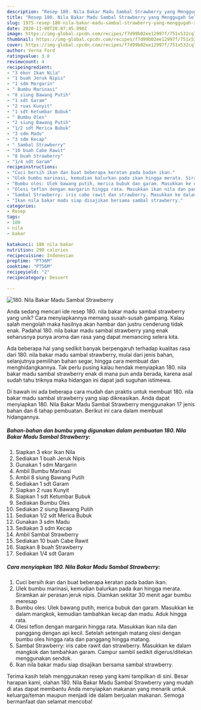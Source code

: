 ```yaml
---
description: "Resep 180. Nila Bakar Madu Sambal Strawberry yang Menggugah Selera"
title: "Resep 180. Nila Bakar Madu Sambal Strawberry yang Menggugah Selera"
slug: 1975-resep-180-nila-bakar-madu-sambal-strawberry-yang-menggugah-selera
date: 2020-11-08T20:07:45.990Z
image: https://img-global.cpcdn.com/recipes/f7d99b02ee12997f/751x532cq70/180-nila-bakar-madu-sambal-strawberry-foto-resep-utama.jpg
thumbnail: https://img-global.cpcdn.com/recipes/f7d99b02ee12997f/751x532cq70/180-nila-bakar-madu-sambal-strawberry-foto-resep-utama.jpg
cover: https://img-global.cpcdn.com/recipes/f7d99b02ee12997f/751x532cq70/180-nila-bakar-madu-sambal-strawberry-foto-resep-utama.jpg
author: Verna Ford
ratingvalue: 3.8
reviewcount: 4
recipeingredient:
- "3 ekor Ikan Nila"
- "1 buah Jeruk Nipis"
- "1 sdm Margarin"
- " Bumbu Marinasi"
- "8 siung Bawang Putih"
- "1 sdt Garam"
- "2 ruas Kunyit"
- "1 sdt Ketumbar Bubuk"
- " Bumbu Oles"
- "2 siung Bawang Putih"
- "1/2 sdt Merica Bubuk"
- "3 sdm Madu"
- "3 sdm Kecap"
- " Sambal Strawberry"
- "10 buah Cabe Rawit"
- "8 buah Strawberry"
- "1/4 sdt Garam"
recipeinstructions:
- "Cuci bersih ikan dan buat beberapa keratan pada badan ikan."
- "Ulek bumbu marinasi, kemudian balurkan pada ikan hingga merata. Siramkan air perasan jeruk nipis. Diamkan sekitar 30 menit agar bumbu meresap"
- "Bumbu oles: Ulek bawang putih, merica bubuk dan garam. Masukkan ke dalam mangkok, kemudian tambahkan kecap dan madu. Aduk hingga rata."
- "Olesi teflon dengan margarin hingga rata. Masukkan ikan nila dan panggang dengan api kecil. Setelah setengah matang olesi dengan bumbu oles hingga rata dan panggang hingga matang."
- "Sambal Strawberry: iris cabe rawit dan strawberry. Masukkan ke dalam mangkok dan tambahkan garam. Campur sambil sedikit digerus/ditekan menggunakan sendok."
- "Ikan nila bakar madu siap disajikan bersama sambal strawberry."
categories:
- Resep
tags:
- 180
- nila
- bakar

katakunci: 180 nila bakar 
nutrition: 290 calories
recipecuisine: Indonesian
preptime: "PT36M"
cooktime: "PT56M"
recipeyield: "2"
recipecategory: Dessert

---
```



![180. Nila Bakar Madu Sambal Strawberry](https://img-global.cpcdn.com/recipes/f7d99b02ee12997f/751x532cq70/180-nila-bakar-madu-sambal-strawberry-foto-resep-utama.jpg)

Anda sedang mencari ide resep 180. nila bakar madu sambal strawberry yang unik? Cara menyiapkannya memang susah-susah gampang. Kalau salah mengolah maka hasilnya akan hambar dan justru cenderung tidak enak. Padahal 180. nila bakar madu sambal strawberry yang enak seharusnya punya aroma dan rasa yang dapat memancing selera kita.

Ada beberapa hal yang sedikit banyak berpengaruh terhadap kualitas rasa dari 180. nila bakar madu sambal strawberry, mulai dari jenis bahan, selanjutnya pemilihan bahan segar, hingga cara membuat dan menghidangkannya. Tak perlu pusing kalau hendak menyiapkan 180. nila bakar madu sambal strawberry enak di mana pun anda berada, karena asal sudah tahu triknya maka hidangan ini dapat jadi suguhan istimewa.




Di bawah ini ada beberapa cara mudah dan praktis untuk membuat 180. nila bakar madu sambal strawberry yang siap dikreasikan. Anda dapat menyiapkan 180. Nila Bakar Madu Sambal Strawberry menggunakan 17 jenis bahan dan 6 tahap pembuatan. Berikut ini cara dalam membuat hidangannya.

<!--inarticleads1-->

##### Bahan-bahan dan bumbu yang digunakan dalam pembuatan 180. Nila Bakar Madu Sambal Strawberry:

1. Siapkan 3 ekor Ikan Nila
1. Sediakan 1 buah Jeruk Nipis
1. Gunakan 1 sdm Margarin
1. Ambil  Bumbu Marinasi
1. Ambil 8 siung Bawang Putih
1. Sediakan 1 sdt Garam
1. Siapkan 2 ruas Kunyit
1. Siapkan 1 sdt Ketumbar Bubuk
1. Sediakan  Bumbu Oles
1. Sediakan 2 siung Bawang Putih
1. Sediakan 1/2 sdt Merica Bubuk
1. Gunakan 3 sdm Madu
1. Sediakan 3 sdm Kecap
1. Ambil  Sambal Strawberry
1. Sediakan 10 buah Cabe Rawit
1. Siapkan 8 buah Strawberry
1. Sediakan 1/4 sdt Garam




<!--inarticleads2-->

##### Cara menyiapkan 180. Nila Bakar Madu Sambal Strawberry:

1. Cuci bersih ikan dan buat beberapa keratan pada badan ikan.
1. Ulek bumbu marinasi, kemudian balurkan pada ikan hingga merata. Siramkan air perasan jeruk nipis. Diamkan sekitar 30 menit agar bumbu meresap
1. Bumbu oles: Ulek bawang putih, merica bubuk dan garam. Masukkan ke dalam mangkok, kemudian tambahkan kecap dan madu. Aduk hingga rata.
1. Olesi teflon dengan margarin hingga rata. Masukkan ikan nila dan panggang dengan api kecil. Setelah setengah matang olesi dengan bumbu oles hingga rata dan panggang hingga matang.
1. Sambal Strawberry: iris cabe rawit dan strawberry. Masukkan ke dalam mangkok dan tambahkan garam. Campur sambil sedikit digerus/ditekan menggunakan sendok.
1. Ikan nila bakar madu siap disajikan bersama sambal strawberry.




Terima kasih telah menggunakan resep yang kami tampilkan di sini. Besar harapan kami, olahan 180. Nila Bakar Madu Sambal Strawberry yang mudah di atas dapat membantu Anda menyiapkan makanan yang menarik untuk keluarga/teman maupun menjadi ide dalam berjualan makanan. Semoga bermanfaat dan selamat mencoba!
